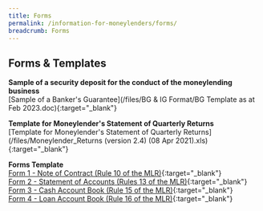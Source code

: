 ```yaml
---
title: Forms
permalink: /information-for-moneylenders/forms/
breadcrumb: Forms
---
```

Forms & Templates
---
**Sample of a security deposit for the conduct of the moneylending business**<br>
[Sample of a Banker's Guarantee](/files/BG & IG Format/BG Template as at Feb 2023.doc){:target="_blank"} 


**Template for Moneylender's Statement of Quarterly Returns**<br>
[Template for Moneylender's Statement of Quarterly Returns](/files/Moneylender_Returns (version 2.4) (08 Apr 2021).xls){:target="_blank"}

**Forms Template**<br>
[Form 1 - Note of Contract (Rule 10 of the MLR)](/files/Form1-NoteofContract(Rule10oftheMLR).pdf){:target="_blank"} <br>
[Form 2 - Statement of Accounts (Rules 13 of the MLR)](/files/Form2-StatementofAccounts(Rule13oftheMLR).xlsx){:target="_blank"} <br>
[Form 3 - Cash Account Book (Rule 15 of the MLR)](/files/Form3-CashAccountBook(Rule15oftheMLR).docx){:target="_blank"} <br>
[Form 4 - Loan Account Book (Rule 16 of the MLR)](/files/Form4-LoanAccountBook(Rule16oftheMLR).docx){:target="_blank"}